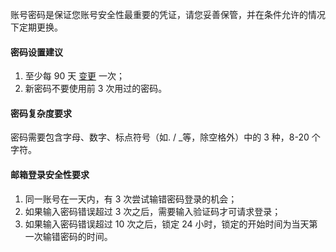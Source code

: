 账号密码是保证您账号安全性最重要的凭证，请您妥善保管，并在条件允许的情况下定期更换。

#### 密码设置建议
1.	至少每 90 天 [变更](http://console.tce.fsphere.cn/developer/security) 一次；
2.	新密码不要使用前 3 次用过的密码。

#### 密码复杂度要求
密码需要包含字母、数字、标点符号（如. / _等，除空格外）中的 3 种，8-20 个字符。

#### 邮箱登录安全性要求
1.	同一账号在一天内，有 3 次尝试输错密码登录的机会；
2.	如果输入密码错误超过 3 次之后，需要输入验证码才可请求登录；
3.	如果输入密码错误超过 10 次之后，锁定 24 小时，锁定的开始时间为当天第一次输错密码的时间。
